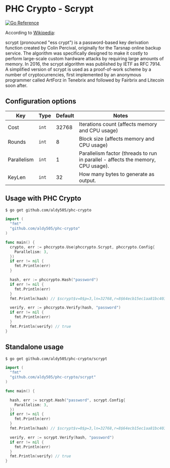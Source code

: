 # PHC Crypto - Scrypt

[![Go Reference](https://pkg.go.dev/badge/github.com/aldy505/phc-crypto.svg)](https://pkg.go.dev/github.com/aldy505/phc-crypto/scrypt)

According to [Wikipedia](https://en.wikipedia.org/wiki/Scrypt):

scrypt (pronounced "ess crypt") is a password-based key derivation function created by Colin Percival, originally for the Tarsnap online backup service. The algorithm was specifically designed to make it costly to perform large-scale custom hardware attacks by requiring large amounts of memory. In 2016, the scrypt algorithm was published by IETF as RFC 7914. A simplified version of scrypt is used as a proof-of-work scheme by a number of cryptocurrencies, first implemented by an anonymous programmer called ArtForz in Tenebrix and followed by Fairbrix and Litecoin soon after.

## Configuration options

| Key | Type | Default | Notes
|---|---|---|---|
| Cost | `int` | 32768 | Iterations count (affects memory and CPU usage) |
| Rounds | `int` | 8 | Block size (affects memory and CPU usage) |
| Parallelism | `int` | 1 | Parallelism factor (threads to run in parallel - affects the memory, CPU usage). |
| KeyLen | `int` | 32 | How many bytes to generate as output. | 

## Usage with PHC Crypto

```bash
$ go get github.com/aldy505/phc-crypto
```

```go
import (
  "fmt"
  "github.com/aldy505/phc-crypto"
)

func main() {
  crypto, err := phccrypto.Use(phccrypto.Scrypt, phccrypto.Config{
    Parallelism: 3,
  })
  if err != nil {
    fmt.Println(err)
  }

  hash, err := phccrypto.Hash("password")
  if err != nil {
    fmt.Println(err)
  }
  fmt.Println(hash) // $scrypt$v=0$p=3,ln=32768,r=8$64ecb15ec1aa81bc403a892efb2289ce$4fc8d3bc...

  verify, err := phccrypto.Verify(hash, "password")
  if err != nil {
    fmt.Println(err)
  }
  fmt.Println(verify) // true
}
```

## Standalone usage

```bash
$ go get github.com/aldy505/phc-crypto/scrypt
```

```go
import (
  "fmt"
  "github.com/aldy505/phc-crypto/scrypt"
)

func main() {

  hash, err := scrypt.Hash("password", scrypt.Config{
    Parallelism: 3,
  })
  if err != nil {
    fmt.Println(err)
  }
  fmt.Println(hash) // $scrypt$v=0$p=3,ln=32768,r=8$64ecb15ec1aa81bc403a892efb2289ce$4fc8d3bc...

  verify, err := scrypt.Verify(hash, "password")
  if err != nil {
    fmt.Println(err)
  }
  fmt.Println(verify) // true
}
```